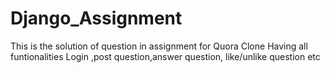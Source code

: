 # Django_Assignment
This is the solution of question in assignment for Quora Clone Having all funtionalities Login ,post question,answer question, like/unlike question etc
